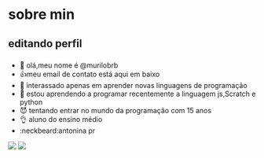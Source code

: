 # sobre min

## editando perfil

###
- 👋 olá,meu nome é @murilobrb
- :+1:meu email de contato está aqui em baixo
- 👀 interassado apenas em aprender novas linguagens de programação
- 🌱 estou aprendendo a programar recentemente a linguagem js,Scratch e python
- :smiling_imp: tentando entrar no mundo da programação com 15 anos
- :ok_hand: aluno do ensino médio 
- :neckbeard:antonina pr

<a href="https://instagram.com/murilo_brb" target="_blank"><img src="https://img.shields.io/badge/-Instagram-%23E4405F?style=for-the-badge&logo=instagram&logoColor=white" target="_blank"></a>
    <a href = "mailto:murilodove3@gmail.com"><img src="https://img.shields.io/badge/Gmail-D14836?style=for-the-badge&logo=gmail&logoColor=white" target="_blank"></a>
